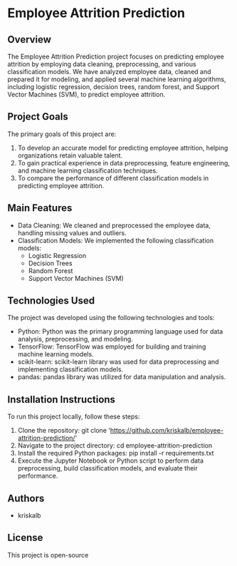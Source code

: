 # Employee Attrition Prediction

## Overview
The Employee Attrition Prediction project focuses on predicting employee attrition by employing data cleaning, preprocessing, and various classification models. We have analyzed employee data, cleaned and prepared it for modeling, and applied several machine learning algorithms, including logistic regression, decision trees, random forest, and Support Vector Machines (SVM), to predict employee attrition.

## Project Goals
The primary goals of this project are:
1. To develop an accurate model for predicting employee attrition, helping organizations retain valuable talent.
2. To gain practical experience in data preprocessing, feature engineering, and machine learning classification techniques.
3. To compare the performance of different classification models in predicting employee attrition.

## Main Features
- Data Cleaning: We cleaned and preprocessed the employee data, handling missing values and outliers.
- Classification Models: We implemented the following classification models:
  - Logistic Regression
  - Decision Trees
  - Random Forest
  - Support Vector Machines (SVM)

## Technologies Used
The project was developed using the following technologies and tools:
- Python: Python was the primary programming language used for data analysis, preprocessing, and modeling.
- TensorFlow: TensorFlow was employed for building and training machine learning models.
- scikit-learn: scikit-learn library was used for data preprocessing and implementing classification models.
- pandas: pandas library was utilized for data manipulation and analysis.

## Installation Instructions
To run this project locally, follow these steps:

1. Clone the repository:
   git clone 'https://github.com/kriskalb/employee-attrition-prediction/'
2. Navigate to the project directory:
   cd employee-attrition-prediction
3. Install the required Python packages:
   pip install -r requirements.txt
4. Execute the Jupyter Notebook or Python script to perform data preprocessing, build classification models, and evaluate their performance.

## Authors
- kriskalb

## License
This project is open-source
